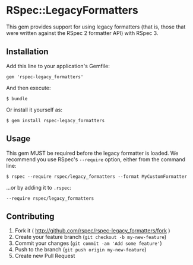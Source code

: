 # RSpec::LegacyFormatters

This gem provides support for using legacy formatters (that is, those
that were written against the RSpec 2 formatter API) with RSpec 3.

## Installation

Add this line to your application's Gemfile:

    gem 'rspec-legacy_formatters'

And then execute:

    $ bundle

Or install it yourself as:

    $ gem install rspec-legacy_formatters

## Usage

This gem MUST be required before the legacy formatter is loaded. We recommend
you use RSpec's `--require` option, either from the command line:

```
$ rspec --require rspec/legacy_formatters --format MyCustomFormatter
```

...or by adding it to `.rspec`:

```
--require rspec/legacy_formatters
```

## Contributing

1. Fork it ( http://github.com/rspec/rspec-legacy_formatters/fork )
2. Create your feature branch (`git checkout -b my-new-feature`)
3. Commit your changes (`git commit -am 'Add some feature'`)
4. Push to the branch (`git push origin my-new-feature`)
5. Create new Pull Request
